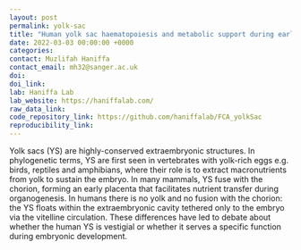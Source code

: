 ```yaml
---
layout: post
permalink: yolk-sac
title: "Human yolk sac haematopoiesis and metabolic support during early development"
date: 2022-03-03 00:00:00 +0000
categories: 
contact: Muzlifah Haniffa
contact_email: mh32@sanger.ac.uk
doi: 
doi_link: 
lab: Haniffa Lab
lab_website: https://haniffalab.com/
raw_data_link: 
code_repository_link: https://github.com/haniffalab/FCA_yolkSac
reproducibility_link: 
---
```

Yolk sacs (YS) are highly-conserved extraembryonic structures. In phylogenetic terms, YS are first seen in vertebrates with yolk-rich eggs e.g. birds, reptiles and amphibians, where their role is to extract macronutrients from yolk to sustain the embryo. In many mammals, YS fuse with the chorion, forming an early placenta that facilitates nutrient transfer during organogenesis. In humans there is no yolk and no fusion with the chorion: the YS floats within the extraembryonic cavity tethered only to the embryo via the vitelline circulation. These differences have led to debate about whether the human YS is vestigial or whether it serves a specific function during embryonic development.